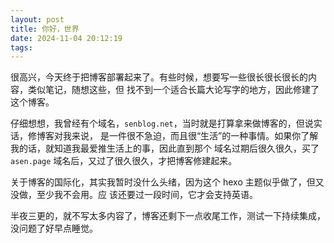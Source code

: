 ```yaml
---
layout: post
title: 你好，世界
date: 2024-11-04 20:12:19
tags:
---
```


很高兴，今天终于把博客部署起来了。有些时候，想要写一些很长很长很长的内容，类似笔记，随想这些，但
找不到一个适合长篇大论写字的地方，因此修建了这个博客。

仔细想想，我曾经有个域名，`senblog.net`，当时就是打算拿来做博客的，但说实话，修博客对我来说，
是一件很不急迫，而且很“生活”的一种事情。如果你了解我的话，就知道我最爱推生活上的事，因此直到那个
域名过期后很久很久，买了 `asen.page` 域名后，又过了很久很久，才把博客修建起来。

关于博客的国际化，其实我暂时没什么头绪，因为这个 hexo 主题似乎做了，但又没做，至少我不会用。应
该还要过一段时间，它才会支持英语。

半夜三更的，就不写太多内容了，博客还剩下一点收尾工作，测试一下持续集成，没问题了好早点睡觉。
